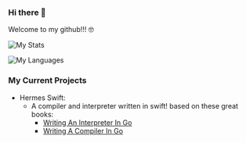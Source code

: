 ### Hi there 👋

Welcome to my github!!! 🤓

![My Stats](https://github-readme-stats.vercel.app/api?username=YamiDaisuke&show_icons=true&theme=onedark)


![My Languages](https://github-readme-stats.vercel.app/api/top-langs/?username=YamiDaisuke&theme=onedark)

### My Current Projects

- Hermes Swift:
  - A compiler and interpreter written in swift! based on these great books:
    - [Writing An Interpreter In Go](https://interpreterbook.com)
    - [Writing A Compiler In Go](https://compilerbook.com)


<!--
**YamiDaisuke/YamiDaisuke** is a ✨ _special_ ✨ repository because its `README.md` (this file) appears on your GitHub profile.

Here are some ideas to get you started:

- 🔭 I’m currently working on ...
- 🌱 I’m currently learning ...
- 👯 I’m looking to collaborate on ...
- 🤔 I’m looking for help with ...
- 💬 Ask me about ...
- 📫 How to reach me: ...
- 😄 Pronouns: ...
- ⚡ Fun fact: ...
-->
